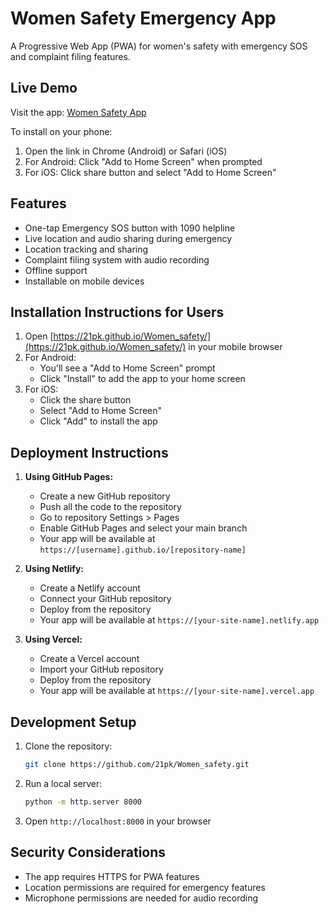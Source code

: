 # Women Safety Emergency App

A Progressive Web App (PWA) for women's safety with emergency SOS and complaint filing features.

## Live Demo

Visit the app: [Women Safety App](https://21pk.github.io/Women_safety/)

To install on your phone:
1. Open the link in Chrome (Android) or Safari (iOS)
2. For Android: Click "Add to Home Screen" when prompted
3. For iOS: Click share button and select "Add to Home Screen"

## Features

- One-tap Emergency SOS button with 1090 helpline
- Live location and audio sharing during emergency
- Location tracking and sharing
- Complaint filing system with audio recording
- Offline support
- Installable on mobile devices

## Installation Instructions for Users

1. Open [https://21pk.github.io/Women_safety/](https://21pk.github.io/Women_safety/) in your mobile browser
2. For Android:
   - You'll see a "Add to Home Screen" prompt
   - Click "Install" to add the app to your home screen
3. For iOS:
   - Click the share button
   - Select "Add to Home Screen"
   - Click "Add" to install the app

## Deployment Instructions

1. **Using GitHub Pages:**
   - Create a new GitHub repository
   - Push all the code to the repository
   - Go to repository Settings > Pages
   - Enable GitHub Pages and select your main branch
   - Your app will be available at `https://[username].github.io/[repository-name]`

2. **Using Netlify:**
   - Create a Netlify account
   - Connect your GitHub repository
   - Deploy from the repository
   - Your app will be available at `https://[your-site-name].netlify.app`

3. **Using Vercel:**
   - Create a Vercel account
   - Import your GitHub repository
   - Deploy from the repository
   - Your app will be available at `https://[your-site-name].vercel.app`

## Development Setup

1. Clone the repository:
   ```bash
   git clone https://github.com/21pk/Women_safety.git
   ```
2. Run a local server:
   ```bash
   python -m http.server 8000
   ```
3. Open `http://localhost:8000` in your browser

## Security Considerations

- The app requires HTTPS for PWA features
- Location permissions are required for emergency features
- Microphone permissions are needed for audio recording
